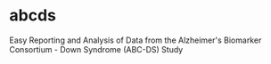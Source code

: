# abcds
 Easy Reporting and Analysis of Data from the Alzheimer's Biomarker Consortium - Down Syndrome (ABC-DS) Study
